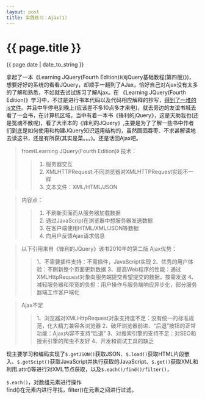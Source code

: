 ```yaml
---
layout: post
title: 实践练习：Ajax(1)
---
```


{{ page.title }}
================
<p class="meta">{{ page.date | date_to_string }}</p>

拿起了一本《Learning JQuery(Fourth Edition)》(《jQuery基础教程(第四版)》)，想要好好的系统的看看JQuery，却顺手一翻到了AJax，恰好自己对Ajax没有太多的了解和熟悉，不如就去试试练习了解Ajax。在 《Learning JQuery(Fourth Edition)》学习中，不过是进行书本代码以及代码相应解释的抄写，[得到了一堆的js文件](https://github.com/Litfeature/litfeature.github.io/tree/master/demo/Ajax/ex-book)。并且中午停电到晚上(应该差不多10点多才来电)，就去旁边的友谊书城去看了一会书，在计算机区域，当中有着一本书《锋利的jQuery》，这是天助我也(还是冤魂不散呢)，看了大半本的《锋利的JQuery》,主要是为了了解一些书中作者们到底是如何使用和构建JQuery知识运用结构的，虽然囫囵吞枣、不求甚解读地去读这书，还是有所获(其实是菜。。。)。还是话回Ajax吧。

> from《Learning JQuery(Fourth Edition)》
> 技术：
>> 1. 服务器交互
>> 2. XMLHTTPRequest:不同浏览器对XMLHTTPRequest实现不一样
>> 3. 文本文件：XML/HTML/JSON

> 内容点：
>> 1. 不刷新页面而从服务器加载数据
>> 2. 通过JavaScript在浏览器中想服务器发送数据
>> 3. 在客户端使用HTML/XML/JSON等数据
>> 4. 向用户反馈Ajax请求信息

> 以下引用来自《锋利的JQuery》该书2010年的第二版
> Ajax优势：
>> 1、不需要插件支持：不需插件，JavaScript实现
>> 2、优秀的用户体验：不刷新整个页面更新数据
>> 3、提高Web程序的性能：通过XMLHttpRequest对象向服务端提交希望提交的数据，按需发送
>> 4、减轻服务器和带宽的负担：用户操作与服务端响应异步化，部分服务器端工作客户端化
>>

> Ajax不足
>> 1、浏览器对XMLHttpRequest对象支持度不足：没有统一的标准规范，化大精力兼容各浏览器
>> 2、破坏浏览器前进、“后退”按钮的正常功能：Ajax内容不支持“后退”
>> 3、对搜索引擎的支持不足：对SEO和搜索引擎的爬虫不友好
>> 4、开发和调试工具的缺乏
>>



现主要学习和编码实现了`$.getJSON()`获取JSON、`$.load()`获取HTML片段嵌入、`$.getScipt()`获取JavaScript并执行获取的JavaScript、`$.get()`获取XML和利用.attr()等进行对XML节点获取，以及`$.each()/find()/filter()`，

`$.each()`，对数组元素进行操作      
find()在元素内进行寻找，filter()在元素之间进行过滤。      




